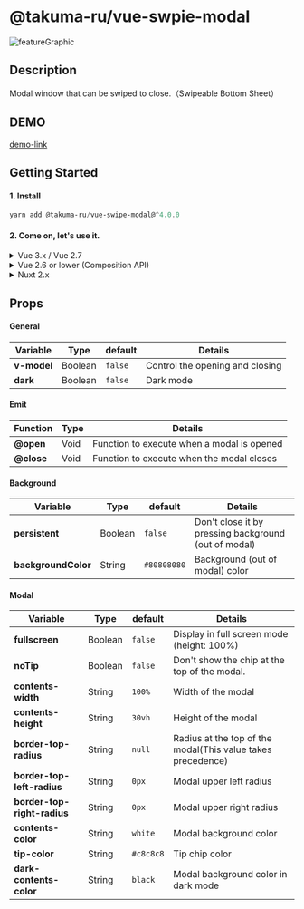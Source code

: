 # @takuma-ru/vue-swpie-modal

![featureGraphic](https://user-images.githubusercontent.com/49429291/182005490-2e0631ca-8271-48e6-9282-25df81ba0f8f.png)

## Description
Modal window that can be swiped to close.（Swipeable Bottom Sheet）

## DEMO
[demo-link](https://vue-swipe-modal-vue2.vercel.app)

## Getting Started
#### 1. Install
```powershell
yarn add @takuma-ru/vue-swipe-modal@^4.0.0
```

#### 2. Come on, let's use it.
<details>
  <summary>Vue 3.x  /  Vue 2.7</summary>

  ```vue
  <template>
    <div>
      <button @click="modal = true">open</button>

      <swipe-modal
        v-model="modal"
        contents-height="50vh"
        border-top-radius="16px"
      >
        <h1>contents</h1>
      </swipe-modal>
    </div>
  </template>

  <script lang="ts" setup>
  import { ref } from 'vue'
  import swipeModal from '@takuma-ru/vue-swipe-modal'

  const modal = ref(false)
  </script>
  ```
</details>

<details>
  <summary>Vue 2.6 or lower (Composition API)</summary>

  ```vue
  <template>
    <div>
      <button @click="modal = true">open</button>

      <swipe-modal
        v-model="modal"
        contents-height="50vh"
        border-top-radius="16px"
      >
        <h1>contents</h1>
      </swipe-modal>
    </div>
  </template>

  <script lang="ts">
  import { defineComponent, ref, reactive } from '@vue/composition-api';
  import { swipeModal } from '@takuma-ru/vue-swipe-modal'

  export default defineComponent({
    components: {
      swipeModal,
    },
    setup () {
      const modal = ref<boolean>(false)

      return {
        modal,
      }
    }
  })
  </script>
  ```

</details>

<details>
  <summary>Nuxt 2.x</summary>

  ```vue
  <!-- for Vue2 -->
  <template>
    <div>
      <button @click="modal = true">open</button>

      <swipe-modal
        v-model="modal"
        contents-height="50vh"
        border-top-radius="16px"
      >
        <h1>contents</h1>
      </swipe-modal>
    </div>
  </template>

  <script lang="ts">
  import { defineComponent, ref, reactive } from '@vue/composition-api';
  import { swipeModal } from '@takuma-ru/vue-swipe-modal'

  export default defineComponent({
    components: {
      swipeModal,
    },
    setup () {
      const modal = ref<boolean>(false)

      return {
        modal,
      }
    }
  })
  </script>
  ```

</details>

## Props

#### General
| Variable | Type | default | Details |
| --- | --- | --- | --- |
| **v-model** | Boolean | `false` | Control the opening and closing |
| **dark** | Boolean | `false` | Dark mode |

#### Emit
| Function | Type | Details |
| --- | --- | --- |
| **@open** | Void | Function to execute when a modal is opened |
| **@close** | Void | Function to execute when the modal closes |

#### Background
| Variable | Type | default | Details |
| --- | --- | --- | --- |
| **persistent** | Boolean | `false` | Don't close it by pressing background (out of modal) |
| **backgroundColor** | String | `#80808080` | Background (out of modal) color |

#### Modal
| Variable | Type | default | Details |
| --- | --- | --- | --- |
| **fullscreen** | Boolean | `false` | Display in full screen mode (height: 100%)|
| **noTip** | Boolean | `false` | Don't show the chip at the top of the modal. |
| **contents-width** | String | `100%` | Width of the modal |
| **contents-height** | String | `30vh` | Height of the modal |
| **border-top-radius** | String | `null` | Radius at the top of the modal(This value takes precedence) |
| **border-top-left-radius** | String | `0px` | Modal upper left radius |
| **border-top-right-radius** | String | `0px` | Modal upper right radius |
| **contents-color** | String | `white` | Modal background color |
| **tip-color** | String | `#c8c8c8` | Tip chip color |
| **dark-contents-color** | String | `black` | Modal background color in dark mode |